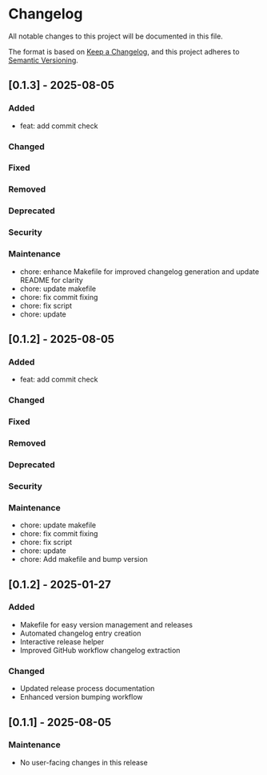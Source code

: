 # Changelog

All notable changes to this project will be documented in this file.

The format is based on [Keep a Changelog](https://keepachangelog.com/en/1.0.0/),
and this project adheres to [Semantic Versioning](https://semver.org/spec/v2.0.0.html).

## [0.1.3] - 2025-08-05

### Added
- feat: add commit check

### Changed

### Fixed

### Removed

### Deprecated

### Security

### Maintenance
- chore: enhance Makefile for improved changelog generation and update README for clarity
- chore: update makefile
- chore: fix commit fixing
- chore: fix script
- chore: update


## [0.1.2] - 2025-08-05

### Added
- feat: add commit check

### Changed

### Fixed

### Removed

### Deprecated

### Security

### Maintenance
- chore: update makefile
- chore: fix commit fixing
- chore: fix script
- chore: update
- chore: Add makefile and bump version


## [0.1.2] - 2025-01-27

### Added

- Makefile for easy version management and releases
- Automated changelog entry creation
- Interactive release helper
- Improved GitHub workflow changelog extraction

### Changed

- Updated release process documentation
- Enhanced version bumping workflow

## [0.1.1] - 2025-08-05

### Maintenance

- No user-facing changes in this release
